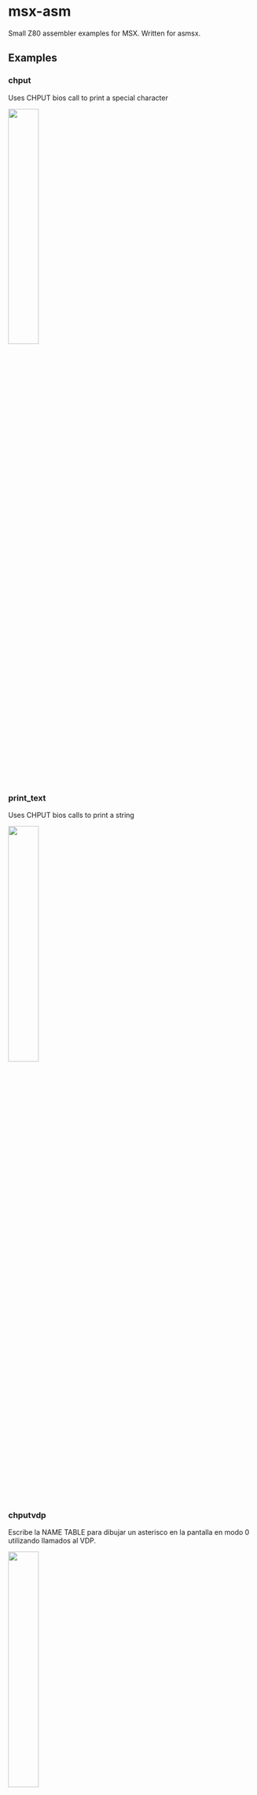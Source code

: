 # msx-asm
Small Z80 assembler examples for MSX. Written for asmsx.

## Examples

### chput

Uses CHPUT bios call to print a special character

<img src="https://github.com/rpelorosso/msx-asm/assets/6107574/373e8683-7e06-405a-80d1-8d7a5b1a6793" width="35%"/>

### print_text

Uses CHPUT bios calls to print a string

<img src="https://github.com/rpelorosso/msx-asm/assets/6107574/dab90761-a383-4cd9-996d-f63ed4893703" width="35%"/>

### chputvdp

Escribe la NAME TABLE para dibujar un asterisco en la pantalla en modo 0 utilizando llamados al VDP.

<img src="https://github.com/rpelorosso/msx-asm/assets/6107574/ee389d2d-ea29-430b-b672-04fcf3bbc2e7" width="35%"/>

### h_timi 

Hooks to VBlank interrupt

<img src="https://github.com/rpelorosso/msx-asm/assets/6107574/cab5ddf3-2934-430f-8b94-ef8d75bfbcfa" width="35%"/>

### chmod

Inicializa un modo gráfico utilizando una llamada a la función CHMOD del bios

<img src="https://github.com/rpelorosso/msx-asm/assets/6107574/4088762c-829a-439b-b6a2-85cfa81b1d30" width="35%"/>

### dump_to_vram 

Writes an image stored in Ram to video ram. Doesn´t use OUTI.

<img src="https://github.com/rpelorosso/msx-asm/assets/6107574/545164c4-51f1-4454-aa29-4589d2a05a58" width="35%"/>


